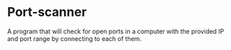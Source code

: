# Port-scanner
A program that will check for open ports in a computer with the provided IP and port range by connecting to each of them. 
